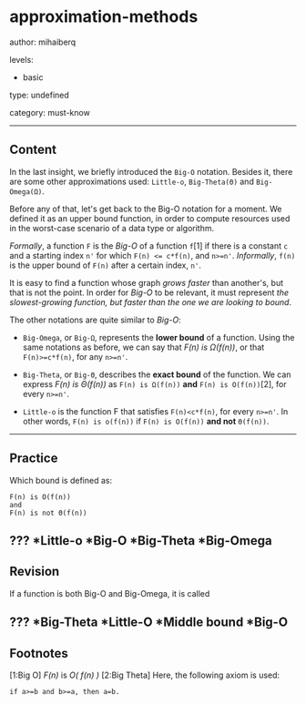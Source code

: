 # approximation-methods
author: mihaiberq

levels:
 - basic

type: undefined

category: must-know

---
## Content

In the last insight, we briefly introduced the `Big-O` notation. Besides it, there are some other approximations used: `Little-o`, `Big-Theta(Θ)` and `Big-Omega(Ω)`.

Before any of that, let's get back to the Big-O notation for a moment. We defined it as an upper bound function, in order to compute resources used in the worst-case scenario of a data type or algorithm.


*Formally*, a function `F` is the *Big-O* of a function `f`[1] if there is a constant `c` and a starting index `n'` for which `F(n) <= c*f(n)`, and `n>=n'`. *Informally*, `f(n)` is the upper bound of `F(n)` after a certain index, `n'`.

It is easy to find a function whose graph *grows faster* than another's, but that is not the point. In order for *Big-O* to be relevant, it must represent *the slowest-growing function, but faster than the one we are looking to bound*. 

The other notations are quite similar to *Big-O*:
- `Big-Omega`, or `Big-Ω`, represents the **lower bound** of a function. Using the same notations as before, we can say that *F(n) is Ω(f(n))*, or that `F(n)>=c*f(n)`, for any `n>=n'`.

- `Big-Theta`, or `Big-Θ`,  describes the **exact bound** of the function. We can express *F(n) is Θ(f(n))* as `F(n) is Ω(f(n))` **and** `F(n) is O(f(n))`[2], for every `n>=n'`.

- `Little-o` is the function F that satisfies `F(n)<c*f(n)`, for every `n>=n'`. In other words, `F(n) is o(f(n))` if `F(n) is O(f(n))` **and not** `Θ(f(n))`.

---
## Practice

Which bound is defined as:
```text
F(n) is O(f(n))
and 
F(n) is not Θ(f(n))
```
???
*Little-o
*Big-O
*Big-Theta
*Big-Omega
---
## Revision

If a function is both Big-O and Big-Omega, it is called

???
*Big-Theta
*Little-O
*Middle bound
*Big-O
---
## Footnotes

[1:Big O]
*F(n)* is *O( f(n) )*
[2:Big Theta]
Here, the following axiom is used:
```
if a>=b and b>=a, then a=b.
```